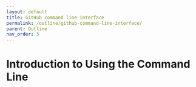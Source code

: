 ```yaml
---
layout: default
title: GitHub command line interface
permalink: /outline/github-command-line-interface/
parent: Outline
nav_order: 3
---
```


# Introduction to Using the Command Line
